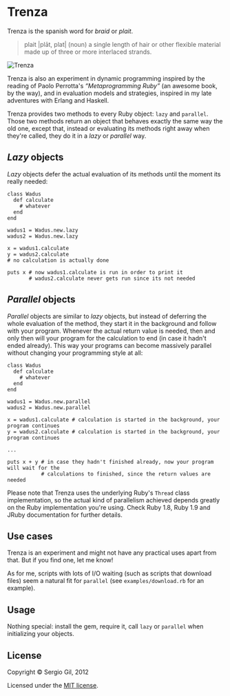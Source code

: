 # Trenza

Trenza is the spanish word for *braid* or *plait*.

> plait |plāt, plat| (noun) a single length of hair or other flexible material made up of three or more interlaced strands.

![Trenza](http://dl.dropbox.com/u/521377/trenza_cinco.jpg)

Trenza is also an experiment in dynamic programming inspired by the reading of Paolo Perrotta's *“Metaprogramming Ruby”* (an awesome book, by the way), and in evaluation models and strategies, inspired in my late adventures with Erlang and Haskell.

Trenza provides two methods to every Ruby object: `lazy` and `parallel`. Those two methods return an object that behaves exactly the same way the old one, except that, instead or evaluating its methods right away when they're called, they do it in a *lazy* or *parallel* way.

## *Lazy* objects

*Lazy* objects defer the actual evaluation of its methods until the moment its really needed:

    class Wadus
      def calculate
        # whatever
      end
    end
    
    wadus1 = Wadus.new.lazy
    wadus2 = Wadus.new.lazy
    
    x = wadus1.calculate
    y = wadus2.calculate
    # no calculation is actually done
    
    puts x # now wadus1.calculate is run in order to print it
           # wadus2.calculate never gets run since its not needed

## *Parallel* objects

*Parallel* objects are similar to *lazy* objects, but instead of deferring the whole evaluation of the method, they start it in the background and follow with your program. Whenever the actual return value is needed, then and only then will your program for the calculation to end (in case it hadn't ended already). This way your programs can become massively parallel without changing your programming style at all:

    class Wadus
      def calculate
        # whatever
      end
    end

    wadus1 = Wadus.new.parallel
    wadus2 = Wadus.new.parallel

    x = wadus1.calculate # calculation is started in the background, your program continues
    y = wadus2.calculate # calculation is started in the background, your program continues

    ...
    
    puts x + y # in case they hadn't finished already, now your program will wait for the
               # calculations to finished, since the return values are needed

Please note that Trenza uses the underlying Ruby's `Thread` class implementation, so the actual kind of parallelism achieved depends greatly on the Ruby implementation you're using. Check Ruby 1.8, Ruby 1.9 and JRuby documentation for further details.

## Use cases

Trenza is an experiment and might not have any practical uses apart from that. But if you find one, let me know!

As for me, scripts with lots of I/O waiting (such as scripts that download files) seem a natural fit for `parallel` (see `examples/download.rb` for an example).

## Usage

Nothing special: install the gem, require it, call `lazy` or `parallel` when initializing your objects.

## License

Copyright © Sergio Gil, 2012

Licensed under the [MIT license](http://porras.mit-license.org/).